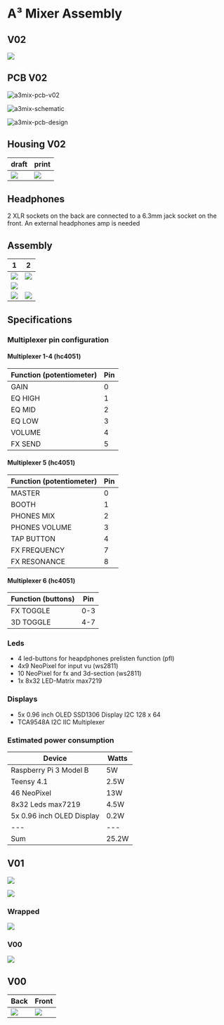 # A³ Mixer Assembly
## V02
![](pics_assembly/v02/a3mix_v02_displays.jpg)

## PCB V02
![a3mix-pcb-v02](pics_assembly/v01/a3mix-pcb-v02.jpg)

![a3mix-schematic](pics_assembly/v01/a3mix-schematic.jpg)

![a3mix-pcb-design](pics_assembly/v01/a3mix-pcb-design.jpg)

## Housing V02
draft | print
---|---
![](pics_assembly/v02/a3mix_v02_housing_01.jpg) | ![](pics_assembly/v02/a3mix_v02_housing_02.jpg)

## Headphones
2 XLR sockets on the back are connected to a 6.3mm jack socket on the front. An external headphones amp is needed

## Assembly
1 | 2
---|---
![](pics_assembly/v02/a3mix_v02_desk_02.jpg) | ![](pics_assembly/v02/a3mix_v02_desk_03.jpg)
![](pics_assembly/v02/a3mix_v02_desk_01.jpg) | 
![](pics_assembly/v02/a3mix_v02_wires_01.jpg) | ![](pics_assembly/v02/a3mix_v02_wires_02.jpg)

## Specifications
### Multiplexer pin configuration
#### Multiplexer 1-4 (hc4051)
Function (potentiometer)| Pin
---|---
GAIN | 0 
EQ HIGH | 1 
EQ MID | 2 
EQ LOW | 3 
VOLUME | 4
FX SEND | 5

#### Multiplexer 5 (hc4051)
Function (potentiometer) | Pin
---|---
MASTER | 0 
BOOTH | 1
PHONES MIX | 2
PHONES VOLUME | 3
TAP BUTTON | 4
FX FREQUENCY | 7
FX RESONANCE | 8

#### Multiplexer 6 (hc4051)
Function (buttons) | Pin
---|---
FX TOGGLE | 0-3
3D TOGGLE | 4-7

### Leds
- 4 led-buttons for heapdphones prelisten function (pfl)
- 4x9 NeoPixel for input vu (ws2811)
- 10 NeoPixel for fx and 3d-section (ws2811)
- 1x 8x32 LED-Matrix max7219
### Displays
- 5x 0.96 inch OLED SSD1306 Display I2C 128 x 64
- TCA9548A I2C IIC Multiplexer

### Estimated power consumption
Device | Watts
---|---
Raspberry Pi 3 Model B | 5W
Teensy 4.1 | 2.5W
46 NeoPixel | 13W
8x32 Leds max7219 | 4.5W
5x 0.96 inch OLED Display | 0.2W
---|---
Sum | 25.2W

## V01
![](pics_assembly/v01/a3mix-prototype.jpg)

![](pics_assembly/v00/a3mix-prototype-v01.jpg)

### Wrapped

![](pics_assembly/history/re_202112-v01-a3mix-green.jpg)

### V00 
![](pics_assembly/v00/a3mix-pcb-v01.jpg)

## V00

| Back | Front
--- | ---
![](pics_assembly/v00/a3mix-pcb-back-v0.jpg) | ![](pics_assembly/v00/a3mix-pcb-front-v0.jpg)
